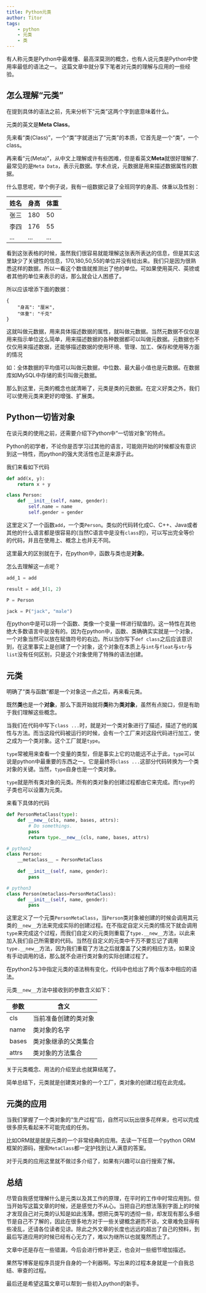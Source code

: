 ```yaml
---
title: Python元类
author: Titor
tags: 
    - python 
    - 元类 
    - 类
---
```

有人称元类是Python中最难懂、最高深莫测的概念，也有人说元类是Python中使用率最低的语法之一。
这篇文章中就分享下笔者对元类的理解与应用的一些经验。

<!--more-->

## 怎么理解“元类”

在提到具体的语法之前，先来分析下“元类”这两个字到底意味着什么。

元类的英文是**Meta Class**。

先来看“类(Class)”，一个“类”字就道出了“元类”的本质，它首先是一个“类”，一个class。

再来看“元(Meta)”，从中文上理解或许有些困难，但是看英文**Meta**就很好理解了.最常见的是`Meta Data`，表示元数据。学术点说，元数据是用来描述数据属性的数据。

什么意思呢，举个例子说，我有一组数据记录了全班同学的身高、体重以及性别：


| 姓名 | 身高 | 体重 |
| --- | --- | --- |
| 张三 | 180 | 50  |
| 李四 | 176 | 55 |
| ... | ... | ...  |

看到这张表格的时候，虽然我们很容易就能理解这张表所表达的信息，但是其实这里缺少了关键性的信息，170,180,50,55的单位并没有给出来。我们只是因为很熟悉这样的数据，所以一看这个数值就推测出了他的单位。可如果使用英尺、英镑或者其他的单位来表示的话，那么就会让人困惑了。

所以应该增添下面的数据：

```
{
    "身高": "厘米",
    "体重": "千克"
}
```

这就叫做元数据，用来具体描述数据的属性，就叫做元数据。当然元数据不仅仅是用来指示单位这么简单，用来描述数据的各种数据都可以叫做元数据。元数据也不仅仅用来描述数据，还能够描述数据的使用环境、管理、加工、保存和使用等方面的情况

如：全体数据的平均值可以叫做元数据，中位数、最大最小值也是元数据。在数据库如MySQL中存储的索引叫做元数据。

那么到这里，元类的概念也就清晰了，元类是类的元数据。在定义好类之外，我们可以使用元类来更好的增强、扩展类。

## Python一切皆对象

在谈元类的使用之前，还需要介绍下Python中“一切皆对象”的特点。

Python的初学者，不论你是否学习过其他的语言，可能刚开始的时候都没有意识到这一特性，而python的强大灵活性也正是来源于此。

我们来看如下代码

```python
def add(x, y):
    return x + y

class Person:
    def __init__(self, name, gender):
        self.name = name
        self.gender = gender
```

这里定义了一个函数`add`，一个类`Person`。类似的代码转化成C、C++、Java或者其他的什么语言都是很容易的(当然C语言中是没有`class`的)，可以写出完全等价的代码，并且在使用上、概念上也并无不同。

这里最大的区别就在于，在python中，函数与类也是**对象**。

怎么去理解这一点呢？

```python
add_1 = add

result = add_1(1, 2)

P = Person

jack = P("jack", "male")

```

在python中是可以将一个函数、类像一个变量一样进行赋值的。这一特性在其他绝大多数语言中是没有的。因为在python中，函数、类确确实实就是一个对象，一个对象当然可以放在赋值符号的右边。所以当你写下`def class`之后应该意识到，在这里事实上是创建了一个对象，这个对象在本质上与`int`与`float`与`str`与`list`没有任何区别，只是这个对象使用了特殊的语法创建。

## 元类

明确了“类与函数”都是一个对象这一点之后，再来看元类。

既然**类**也是一个**对象**，那么下面开始就将**类**称为**类对象**，虽然有点拗口，但是有助于我们理解这些概念。

当我们在代码中写下`class ...`时，就是对一个类对象进行了描述，描述了他的属性与方法。而当这段代码被运行的时候，会有一个工厂来对这段代码进行加工，使之成为一个类对象。这个工厂就是`type`。

`type`常被用来查看一个变量的类型，但是事实上它的功能远不止于此，`type`可以说是python中最重要的东西之一。它是最终将`class ...`这部分代码转换为一个类对象的关键。当然，`type`自身也是一个类对象。

`type`就是所有类对象的元类。所有的类对象的创建过程都由它来完成。而`type`的子类也可以设置为元类。

来看下具体的代码

```python
def PersonMetaClass(type):
    def __new__(cls, name, bases, attrs):
        # Do somethings.
        pass
        return type.__new__(cls, name, bases, attrs)

# python2
class Person:
    __metaclass__ = PersonMetaClass
    
    def __init__(self, name, gender):
        pass

# python3
class Person(metaclass=PersonMetaClass):
    def __init__(self, name, gender):
        pass
```

这里定义了一个元类`PersonMetaClass`，当`Person`类对象被创建的时候会调用其元类的`__new__`方法来完成实际的创建过程。在不指定自定义元类的情况下就会调用`type`来完成这个过程，而我们自定义的元类则重载了`type.__new__`方法，以此来加入我们自己所需要的代码。当然在自定义的元类中千万不要忘记了调用`type.__new__`方法，因为我们重载了方法之后就覆盖了父类的相应方法，如果没有手动调用的话，那么就不会进行类对象的实际创建过程了。

在python2与3中指定元类的语法稍有变化，代码中也给出了两个版本中相应的语法。

元类`__new__`方法中接收到的参数含义如下：


| 参数 | 含义 |
| --- | --- |
| cls | 当前准备创建的类对象 |
| name | 类对象的名字 |
| bases | 类对象继承的父类集合 |
| attrs | 类对象的方法集合 |

关于元类概念、用法的介绍至此也就算结尾了。

简单总结下，元类就是创建类对象的一个工厂，类对象的创建过程在此完成。

## 元类的应用

当我们掌握了一个类对象的“生产过程”后，自然可以玩出很多花样来，也可以完成很多原先看起来不可能完成的任务。

比如ORM就是就是元类的一个非常经典的应用。去读一下任意一个python ORM框架的源码，搜索`MetaClass`都一定护找到让人满意的答案。

对于元类的应用这里就不做过多介绍了，如果有兴趣可以自行搜索了解。

## 总结

尽管自我感觉理解什么是元类以及其工作的原理，在平时的工作中时常应用到。但当开始写这篇文章的时候，还是感觉力不从心。当把自己的想法落到字面上的时候才发现自己对元类的认知是如此浅薄。想把元类写的透彻一些，却发现有那么多细节是自己不了解的，因此在很多地方对于一些关键概念避而不谈，文章难免显得有些凌乱，还请各位读者见谅。除此之外文章的长度也远远的超出了自己的预料，到最后写道应用的时候已经有心无力了，难以为继所以也就戛然而止了。

文章中还是存在一些错漏，今后会进行修补更正，也会对一些细节增加描述。

果然写博客是程序员提升自身的一个利器啊。写出来的过程本身就是一个自我总结、审查的过程。

最后还是希望这篇文章可以帮到一些初入python的新手。

